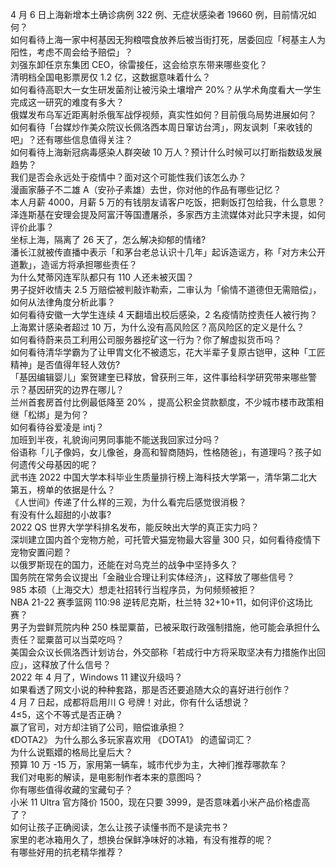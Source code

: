 4 月 6 日上海新增本土确诊病例 322 例、无症状感染者 19660 例，目前情况如何？  
如何看待上海一家中柯基因无狗粮喂食放养后被当街打死，居委回应「柯基主人为阳性，考虑不周会给予赔偿」？  
刘强东卸任京东集团 CEO，徐雷接任，这会给京东带来哪些变化？  
清明档全国电影票房仅 1.2 亿，这数据意味着什么？  
如何看待高职大一女生研发菌剂让被污染土壤增产 20%？从学术角度看大一学生完成这一研究的难度有多大？  
俄媒发布乌军近距离射杀俄军战俘视频，真实性如何？目前俄乌局势进展如何？  
如何看待「台媒炒作美众院议长佩洛西本周日窜访台湾」，网友讽刺「来收钱的吧」？还有哪些信息值得关注？  
如何看待上海新冠病毒感染人群突破 10 万人？预计什么时候可以打断指数级发展趋势？  
我们是否会永远处于疫情中？面对这个可能性我们该怎么办？  
漫画家藤子不二雄 A（安孙子素雄）去世，你对他的作品有哪些记忆？  
本人月薪 4000，月薪 5 万的有钱朋友请客户吃饭，把剩饭打包给我，什么意思？  
泽连斯基在安理会提及阿富汗等国遭屠杀，多家西方主流媒体对此只字未提，如何评价此事？  
坐标上海，隔离了 26 天了，怎么解决抑郁的情绪?  
潘长江就被传直播中表示「和茅台老总认识十几年」起诉造谣方，称「对方未公开道歉」，造谣方将承担哪些责任？  
为什么梵蒂冈连军队都只有 110 人还未被灭国？  
男子捉奸收情夫 2.5 万赔偿被判敲诈勒索，二审认为「偷情不道德但无需赔偿」，如何从法律角度分析此事？  
如何看待安徽一大学生连续 4 天翻墙出校后感染，2 名疫情防控责任人被行拘？  
上海累计感染者超过 10 万，为什么没有高风险区？高风险区的定义是什么？  
如何看待蔚来员工利用公司服务器挖矿这一行为？你了解虚拟货币吗？  
如何看待清华学霸为了让甲胄文化不被遗忘，花大半辈子复原古铠甲，这种「工匠精神」是否值得年轻人效仿?  
「基因编辑婴儿」案贺建奎已释放，曾获刑三年，这件事给科学研究带来哪些警示？基因研究的边界在哪儿？  
兰州首套房首付比例最低降至 20% ，提高公积金贷款额度，不少城市楼市政策相继「松绑」是为何？  
如何看待谷爱凌是 intj？  
加班到半夜，礼貌询问男同事能不能送我回家过分吗？  
俗语称「儿子像妈，女儿像爸，身高和智商随妈，性格随爸」，有道理吗？孩子如何遗传父母基因的呢？  
武书连 2022 中国大学本科毕业生质量排行榜上海科技大学第一，清华第二北大第五，榜单的依据是什么？  
《人世间》传递了什么样的三观，为什么看完后感觉很消极？  
有没有什么超甜的小故事?  
2022 QS 世界大学学科排名发布，能反映出大学的真正实力吗？  
深圳建立国内首个宠物方舱，可托管犬猫宠物最大容量 300 只，如何看待疫情下宠物安置问题？  
以俄罗斯现在的国力，还能在对乌克兰的战争中坚持多久？  
国务院在常务会议提出「金融业合理让利实体经济」，这释放了哪些信号？  
985 本硕（上海交大）想走社招转行当程序员，为何频频被拒？  
NBA 21-22 赛季篮网 110:98 逆转尼克斯，杜兰特 32+10+11，如何评价这场比赛？  
男子为尝鲜荒院内种 250 株罂粟苗，已被采取行政强制措施，他可能会承担什么责任？罂粟苗可以当菜吃吗？  
美国会众议长佩洛西计划访台，外交部称「若成行中方将采取坚决有力措施作出回应」，这释放了什么信号？  
2022 年 4 月了，Windows 11 建议升级吗？  
如果看透了网文小说的种种套路，那是否还要追随大众的喜好进行创作？  
4 月 7 日起，成都将启用川 G 号牌！对此，你有什么话想说？  
4≤5，这个不等式是否正确？  
赢了官司，对方却注销了公司，赔偿谁承担？  
《DOTA2》 为什么那么多玩家喜欢用 《DOTA1》 的遗留词汇？  
为什么说甄嬛的格局比皇后大？  
预算 10 万 -15 万，家用第一辆车，城市代步为主，大神们推荐哪款车？  
我们对电影的解读，是电影制作者本来的意图吗？  
你有哪些值得收藏的宝藏句子？  
小米 11 Ultra 官方降价 1500，现在只要 3999，是否意味着小米产品价格虚高了？  
如何让孩子正确阅读，怎么让孩子读懂书而不是读完书？  
家里的老冰箱用久了，想换台保鲜净味好的冰箱，有没有推荐的呢？  
有哪些好用的抗老精华推荐？  
